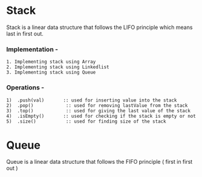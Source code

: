 # Stack 
 Stack is a linear data structure that follows the LIFO principle which means last in first out.

 ### Implementation -
    
    1. Implementing stack using Array 
    2. Implementing stack using Linkedlist
    3. Implementing stack using Queue


### Operations -

    1)  .push(val)       :: used for inserting value into the stack
    2)  .pop()            :: used for removing lastValue from the stack
    3)  .top()            :: used for giving the last value of the stack
    4)  .isEmpty()       :: used for checking if the stack is empty or not
    5)  .size()           :: used for finding size of the stack



# Queue 

Queue is a linear data structure that follows the FIFO principle ( first in first out ) 


